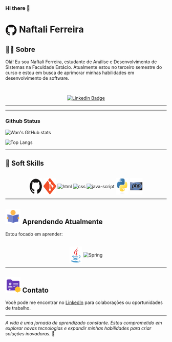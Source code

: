 
### Hi there 👋

<h1>
    <a href="https://github.com/naftaliferreira">
     <img align="center" width="36px" src="https://raw.githubusercontent.com/izumin5210/emojipack-for-devicon/master/png/github.png"></a><span> Naftali Ferreira</span>
</h1>

## 🙋‍♂️ Sobre

Olá! Eu sou Naftali Ferreira, estudante de Análise e Desenvolvimento de Sistemas na Faculdade Estácio. Atualmente estou no terceiro semestre do curso e estou em busca de aprimorar minhas habilidades em desenvolvimento de software.

<div align="center" style="display: inline_block"><br>

[![Linkedin Badge](https://img.shields.io/badge/-LinkedIn-blue?style=flat-square&logo=Linkedin&logoColor=white&link=https://www.linkedin.com/in/natanael-luiz-10/)](https://www.linkedin.com/in/naftali-ferreira-320b6a185/)

</div>

___

___

### Github Status

![Wan's GitHub stats](https://github-readme-stats.vercel.app/api?username=naftaliferreira&show_icons=true&theme=tokyonight)

![Top Langs](https://github-readme-stats-git-masterrstaa-rickstaa.vercel.app/api/top-langs/?username=naftaliferreira&bg_color=000&border_color=30A3DC&title_color=E94D5F&text_color=FFF)

____

## 💼 Soft Skills

<div align="center" style="display: inline_block"><br>
  <img align="center" alt="gitgub" height="50" width="40" src="https://raw.githubusercontent.com/devicons/devicon/master/icons/github/github-original.svg">
  <img align="center" alt="git" height="50" width="40" src="https://raw.githubusercontent.com/devicons/devicon/master/icons/git/git-original.svg">
 <img align="center" alt="html" height="50" width="40" src="https://cdn.jsdelivr.net/gh/devicons/devicon/icons/html5/html5-original-wordmark.svg"/>
  <img align="center" alt="css" height="50" width="40" src="https://cdn.jsdelivr.net/gh/devicons/devicon/icons/css3/css3-original-wordmark.svg"/>
  <img align="center" alt="java-script" height="50" width="40" src="https://cdn.jsdelivr.net/gh/devicons/devicon/icons/javascript/javascript-original.svg"/>
  <img align="center" alt="Python" height="50" width="40" src="https://raw.githubusercontent.com/izumin5210/emojipack-for-devicon/master/png/python.png"/>
  <img align="center" alt="PHP" height="50" width="40" src="https://raw.githubusercontent.com/izumin5210/emojipack-for-devicon/master/png/php.png"/>

</div>

____

## ![alt text](aprendendo.png) Aprendendo Atualmente

Estou focado em aprender:
<div align="center" style="display: inline_block"><br>
  <img align="center" alt="java" height="50" width="40" src="https://raw.githubusercontent.com/devicons/devicon/master/icons/java/java-original.svg">
  <img align="center" alt="Spring"  height="50" width="40" src="https://cdn.jsdelivr.net/gh/devicons/devicon/icons/spring/spring-original.svg"/>
</div>

___

## ![alt text](icons8-contato-48.png) Contato

Você pode me encontrar no [LinkedIn](https://www.linkedin.com/in/naftali-ferreira-320b6a185/) para colaborações ou oportunidades de trabalho.

---

*A vida é uma jornada de aprendizado constante. Estou comprometido em explorar novas tecnologias e expandir minhas habilidades para criar soluções inovadoras.* 🚀
